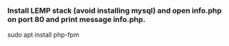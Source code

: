 ### Install LEMP stack (avoid installing mysql) and open info.php on port 80 and print message  info.php.
sudo apt install php-fpm